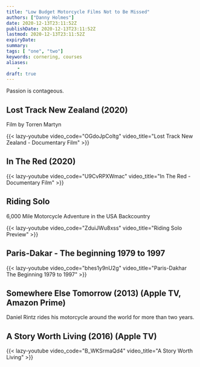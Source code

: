 ```yaml
---
title: "Low Budget Motorcycle Films Not to Be Missed"
authors: ["Danny Holmes"]
date: 2020-12-13T23:11:52Z
publishDate: 2020-12-13T23:11:52Z
lastmod: 2020-12-13T23:11:52Z
expiryDate:
summary:
tags: [ "one", "two"] 
keywords: cornering, courses
aliases:
    - 
draft: true
---
```


Passion is contageous.

## Lost Track New Zealand (2020)

Film by Torren Martyn

{{< lazy-youtube video_code="OGdoJpCoItg" video_title="Lost Track New Zealand - Documentary Film" >}}

## In The Red (2020)

{{< lazy-youtube video_code="U9CvRPXWmac" video_title="In The Red - Documentary Film" >}}

## Riding Solo

6,000 Mile Motorcycle Adventure in the USA Backcountry

{{< lazy-youtube video_code="ZduiJWu8xss" video_title="Riding Solo Preview" >}}

## Paris-Dakar - The beginning 1979 to 1997

{{< lazy-youtube video_code="bhes1y9nU2g" video_title="Paris-Dakhar The Beginning 1979 to 1997" >}}

## Somewhere Else Tomorrow (2013) (Apple TV, Amazon Prime)

Daniel Rintz rides his motorcycle around the world for more than two years.

## A Story Worth Living (2016) (Apple TV)

{{< lazy-youtube video_code="B_WKSrmaQd4" video_title="A Story Worth Living" >}}

